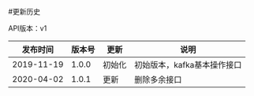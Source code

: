 #更新历史

API版本：v1

| 发布时间   | 版本号 | 更新   | 说明                        |
| ---------- | ------ | ------ | --------------------------- |
| 2019-11-19 | 1.0.0  | 初始化 | 初始版本，kafka基本操作接口 |
| 2020-04-02 | 1.0.1  | 更新   | 删除多余接口                |